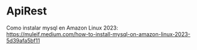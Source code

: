 # ApiRest

Como instalar mysql en Amazon Linux 2023: https://muleif.medium.com/how-to-install-mysql-on-amazon-linux-2023-5d39afa5bf11
